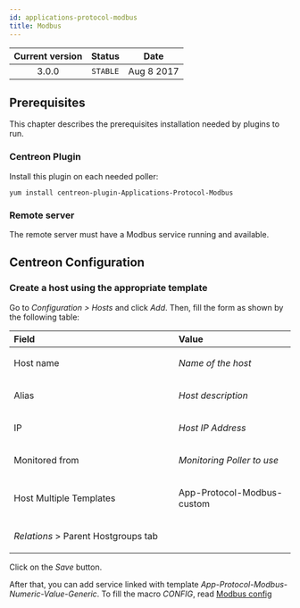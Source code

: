 ```yaml
---
id: applications-protocol-modbus
title: Modbus
---
```


| Current version | Status | Date |
| :-: | :-: | :-: |
| 3.0.0 | `STABLE` | Aug  8 2017 |

## Prerequisites
This chapter describes the prerequisites installation needed by plugins
to run.

### Centreon Plugin
Install this plugin on each needed poller:

    yum install centreon-plugin-Applications-Protocol-Modbus


### Remote server
The remote server must have a Modbus service running and available.

## Centreon Configuration
### Create a host using the appropriate template
Go to *Configuration &gt; Hosts* and click *Add*. Then, fill the form as
shown by the following table:

<table>
<colgroup>
<col width="58%" />
<col width="41%" />
</colgroup>
<thead>
<tr class="header">
<th align="left">Field</th>
<th align="left">Value</th>
</tr>
</thead>
<tbody>
<tr class="odd">
<td align="left"><p>Host name</p></td>
<td align="left"><p><em>Name of the host</em></p></td>
</tr>
<tr class="even">
<td align="left"><p>Alias</p></td>
<td align="left"><p><em>Host description</em></p></td>
</tr>
<tr class="odd">
<td align="left"><p>IP</p></td>
<td align="left"><p><em>Host IP Address</em></p></td>
</tr>
<tr class="even">
<td align="left"><p>Monitored from</p></td>
<td align="left"><p><em>Monitoring Poller to use</em></p></td>
</tr>
<tr class="odd">
<td align="left"><p>Host Multiple Templates</p></td>
<td align="left"><p>App-Protocol-Modbus-custom</p></td>
</tr>
<tr class="even">
<td align="left"><p><em>Relations</em> &gt; Parent Hostgroups tab</p></td>
<td align="left"></td>
</tr>
</tbody>
</table>

Click on the *Save* button.

After that, you can add service linked with template *App-Protocol-Modbus-Numeric-Value-Generic*. To fill the macro *CONFIG*, read [Modbus config](https://github.com/centreon/centreon-plugins/blob/master/docs/en/user/guide.rst#modbus-protocol)

